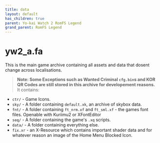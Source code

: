 ```yaml
---
title: data
layout: default
has_children: true
parent: Yo-kai Watch 2 RomFS Legend
grand_parent: RomFS Legend
---
```

# yw2_a.fa
This is the main game archive containing all assets and data that dosent change across localisations. 
> **Note: Some Exceptions such as Wanted Criminal `cfg.bin`s and KOR QR Codes are still stored in this archive for developement reasons.**
It contains:
* `ctr/` - Game Icons.
* `sky/` - A folder containing `default.xk`, an archive of skybox data.
* `fnt/` - A folder containing `ft_nrm.xf` and `ft_sml.xf` - the games font files. Openable with Kuriimu2 or XFontEditor
* `seq/` - A folder containing the game's `.xq` scripts.
* `data/` - A folder containing everything else.
* `fix.xr` - an X-Resource which contains important shader data and for whatever reason an image of the Home Menu Blocked Icon.
